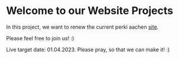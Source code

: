 # Welcome to our Website Projects

In this project, we want to renew the current perki aachen [site](perki-aachen.com). 

Please feel free to join us! :) 

Live target date: 01.04.2023. Please pray, so that we can make it! :)